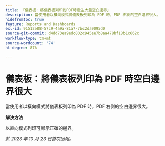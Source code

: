 ```yaml
---
title: 「儀表板：將儀表板列印到PDF時產生大量空白邊界」
description: 當使用者以橫向模式將儀表板列印為 PDF 時，PDF 右側的空白邊界很大。
hidefromtoc: true
feature: Reports and Dashboards
exl-id: 91512e88-57c9-4a9a-81a7-7bc2da9095d0
source-git-commit: d4dd73ea9edc802c945ee7b8aa478bf18b1c662c
workflow-type: tm+mt
source-wordcount: '74'
ht-degree: 87%

---
```


# 儀表板：將儀表板列印為 PDF 時空白邊界很大

<!--article by request-->

當使用者以橫向模式將儀表板列印為 PDF 時，PDF 右側的空白邊界很大。

**解決方法**

以直向模式列印可顯示正確的邊界。

_於 2023 年 10 月 23 日首次回報。_
